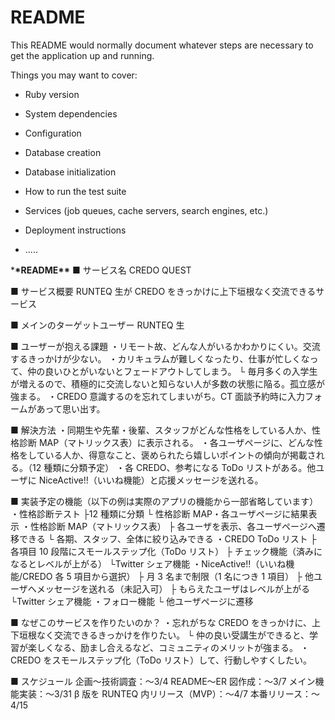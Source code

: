 # README

This README would normally document whatever steps are necessary to get the
application up and running.

Things you may want to cover:

- Ruby version

- System dependencies

- Configuration

- Database creation

- Database initialization

- How to run the test suite

- Services (job queues, cache servers, search engines, etc.)

- Deployment instructions

- .....

\***\*README\*\***
■ サービス名
CREDO QUEST

■ サービス概要
RUNTEQ 生が CREDO をきっかけに上下垣根なく交流できるサービス

■ メインのターゲットユーザー
RUNTEQ 生

■ ユーザーが抱える課題
・リモート故、どんな人がいるかわかりにくい。交流するきっかけが少ない。
・カリキュラムが難しくなったり、仕事が忙しくなって、仲の良いひとがいないとフェードアウトしてしまう。
└ 毎月多くの入学生が増えるので、積極的に交流しないと知らない人が多数の状態に陥る。孤立感が強まる。
・CREDO 意識するのを忘れてしまいがち。CT 面談予約時に入力フォームがあって思い出す。

■ 解決方法
・同期生や先輩・後輩、スタッフがどんな性格をしている人か、性格診断 MAP（マトリックス表）に表示される。
・各ユーザページに、どんな性格をしている人か、得意なこと、褒められたら嬉しいポイントの傾向が掲載される。（12 種類に分類予定）
・各 CREDO、参考になる ToDo リストがある。他ユーザに NiceActive!!（いいね機能）と応援メッセージを送れる。

■ 実装予定の機能（以下の例は実際のアプリの機能から一部省略しています）
・性格診断テスト
├12 種類に分類
└ 性格診断 MAP・各ユーザページに結果表示
・性格診断 MAP（マトリックス表）
├ 各ユーザを表示、各ユーザページへ遷移できる
└ 各期、スタッフ、全体に絞り込みできる
・CREDO ToDo リスト
├ 各項目 10 段階にスモールステップ化（ToDo リスト）
├ チェック機能（済みになるとレベルが上がる）
└Twitter シェア機能
・NiceActive!!（いいね機能/CREDO 各 5 項目から選択）
├ 月 3 名まで制限（1 名につき 1 項目）
├ 他ユーザへメッセージを送れる（未記入可）
├ もらえたユーザはレベルが上がる
└Twitter シェア機能
・フォロー機能
└ 他ユーザページに遷移

■ なぜこのサービスを作りたいのか？
・忘れがちな CREDO をきっかけに、上下垣根なく交流できるきっかけを作りたい。
└ 仲の良い受講生ができると、学習が楽しくなる、励まし合えるなど、コミュニティのメリットが強まる。
・CREDO をスモールステップ化（ToDo リスト）して、行動しやすくしたい。

■ スケジュール
企画〜技術調査：〜3/4
README〜ER 図作成：〜3/7
メイン機能実装：〜3/31
β 版を RUNTEQ 内リリース（MVP）：〜4/7
本番リリース：〜4/15
